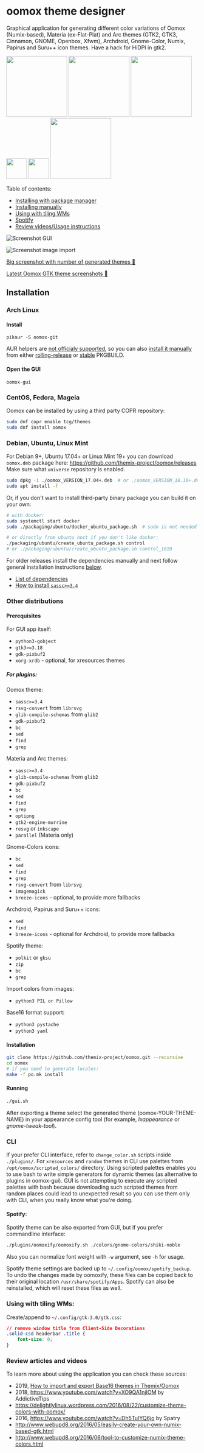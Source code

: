 oomox theme designer
=====

Graphical application for generating different color variations of Oomox (Numix-based), Materia (ex-Flat-Plat) and Arc themes (GTK2, GTK3, Cinnamon, GNOME, Openbox, Xfwm), Archdroid, Gnome-Color, Numix, Papirus and Suru++ icon themes. Have a hack for HiDPI in gtk2.

<a href="https://aur.archlinux.org/packages/oomox"><img src="https://raw.githubusercontent.com/themix-project/oomox/master/packaging/download_aur.png" width="160"></a>
<a href="#debian-ubuntu-linux-mint"><img src="https://raw.githubusercontent.com/themix-project/oomox/master/packaging/download_deb.png" width="160"></a>
<a href="https://copr.fedorainfracloud.org/coprs/tcg/themes/"><img src="https://raw.githubusercontent.com/themix-project/oomox/master/packaging/download_copr.png" width="160"></a>
<a href="https://slackbuilds.org/repository/14.2/desktop/oomox/"><img src="https://raw.githubusercontent.com/themix-project/oomox/master/packaging/download_slackware.png" width="54"></a>
<a href="https://github.com/void-linux/void-packages/tree/master/srcpkgs/oomox"><img src="https://raw.githubusercontent.com/themix-project/oomox/master/packaging/download_void.png" width="54"></a>
<a href="https://flathub.org/apps/details/com.github.themix_project.Oomox"><img src="https://flathub.org/assets/badges/flathub-badge-en.png" width="160"></a>


Table of contents:
  * [Installing with package manager](#installation "")
  * [Installing manually](#other-distributions "")
  * [Using with tiling WMs](#using-with-tiling-wms "")
  * [Spotify](#spotify "")
  * [Review videos/Usage instructions](#review-articles-and-videos "")


![Screenshot GUI](https://raw.githubusercontent.com/themix-project/oomox/master/screenshot_gui.png "Screenshot GUI")

![Screenshot image import](https://raw.githubusercontent.com/themix-project/oomox/master/screenshot_pil.png "Screenshot image import")

[Big screenshot with number of generated themes 🔗](http://orig15.deviantart.net/e1ee/f/2016/320/1/9/oomox_1_0_rc1_by_actionless-daomhmd.jpg)

[Latest Oomox GTK theme screenshots 🔗](https://github.com/themix-project/oomox-gtk-theme/tree/master/screenshots)



## Installation



### Arch Linux

#### Install

```
pikaur -S oomox-git
```

AUR helpers are [not officialy supported](https://wiki.archlinux.org/index.php/AUR_helpers), so you can also [install it manually](https://wiki.archlinux.org/index.php/Arch_User_Repository#Installing_packages) from either [rolling-release](https://aur.archlinux.org/packages/oomox-git/) or [stable](https://aur.archlinux.org/packages/oomox/) PKGBUILD.

#### Open the GUI

```
oomox-gui
```



### CentOS, Fedora, Mageia

Oomox can be installed by using a third party COPR repository:
```bash
sudo dnf copr enable tcg/themes
sudo dnf install oomox
```



### Debian, Ubuntu, Linux Mint

For Debian 9+, Ubuntu 17.04+ or Linux Mint 19+ you can download `oomox.deb` package here:
https://github.com/themix-project/oomox/releases
Make sure what `universe` repository is enabled.

```sh
sudo dpkg -i ./oomox_VERSION_17.04+.deb  # or ./oomox_VERSION_18.10+.deb for Ubuntu 18.10+
sudo apt install -f
```

Or, if you don't want to install third-party binary package you can build it on your own:

```sh
# with docker:
sudo systemctl start docker
sudo ./packaging/ubuntu/docker_ubuntu_package.sh  # sudo is not needed if your user is in docker group

# or directly from ubuntu host if you don't like docker:
./packaging/ubuntu/create_ubuntu_package.sh control
# or ./packaging/ubuntu/create_ubuntu_package.sh control_1810
```


For older releases install the dependencies manually and next follow general installation instructions [below](#installation-1 "").
 - [List of dependencies](https://github.com/themix-project/oomox/blob/master/packaging/ubuntu/control#L5)
 - [How to install `sassc>=3.4`](https://askubuntu.com/questions/849057/how-to-install-libsass-on-ubuntu-16-04)



### Other distributions


#### Prerequisites

For GUI app itself:
 - `python3-gobject`
 - `gtk3>=3.18`
 - `gdk-pixbuf2`
 - `xorg-xrdb` - optional, for xresources themes

##### For plugins:

Oomox theme:
 - `sassc>=3.4`
 - `rsvg-convert` from `librsvg`
 - `glib-compile-schemas` from `glib2`
 - `gdk-pixbuf2`
 - `bc`
 - `sed`
 - `find`
 - `grep`

Materia and Arc themes:
 - `sassc>=3.4`
 - `glib-compile-schemas` from `glib2`
 - `gdk-pixbuf2`
 - `bc`
 - `sed`
 - `find`
 - `grep`
 - `optipng`
 - `gtk2-engine-murrine`
 - `resvg` or `inkscape`
 - `parallel` (Materia only)

Gnome-Colors icons:
 - `bc`
 - `sed`
 - `find`
 - `grep`
 - `rsvg-convert` from `librsvg`
 - `imagemagick`
 - `breeze-icons` - optional, to provide more fallbacks

Archdroid, Papirus and Suru++ icons:
 - `sed`
 - `find`
 - `breeze-icons` - optional for Archdroid, to provide more fallbacks

Spotify theme:
 - `polkit` or `gksu`
 - `zip`
 - `bc`
 - `grep`

Import colors from images:
 - `python3 PIL or Pillow`

Base16 format support:
 - `python3 pystache`
 - `python3 yaml`


#### Installation

```sh
git clone https://github.com/themix-project/oomox.git --recursive
cd oomox
# if you need to generate locales:
make -f po.mk install
```

#### Running

```sh
./gui.sh
```

After exporting a theme select the generated theme (oomox-YOUR-THEME-NAME) in your appearance config tool (for example, _lxappearance_ or _gnome-tweak-tool_).


### CLI

If your prefer CLI interface, refer to `change_color.sh` scripts inside `./plugins/`. For `xresources` and `random` themes in CLI use palettes from `/opt/oomox/scripted_colors/` directory. Using scripted palettes enables you to use bash to write simple generators for dynamic themes (as alternative to plugins in oomox-gui). GUI is not attempting to execute any scripted palettes with bash because downloading such scripted themes from random places could lead to unexpected result so you can use them only with CLI, when you really know what you're doing.



#### Spotify:

Spotify theme can be also exported from GUI, but if you prefer commandline interface:

```sh
./plugins/oomoxify/oomoxify.sh ./colors/gnome-colors/shiki-noble
```

Also you can normalize font weight with `-w` argument, see `-h` for usage.

Spotify theme settings are backed up to `~/.config/oomox/spotify_backup`. To undo the changes made by oomoxify, these files can be copied back to their original location `/usr/share/spotify/Apps`. Spotify can also be reinstalled, which will reset these files as well.


### Using with tiling WMs:

Create/append to
`~/.config/gtk-3.0/gtk.css`:

```css
// remove window title from Client-Side Decorations
.solid-csd headerbar .title {
    font-size: 0;
}
```


### Review articles and videos

To learn more about using the application you can check these sources:

  * 2019, [How to import and export Base16 themes in Themix/Oomox](https://gist.github.com/actionless/f9ad9e5ab9eac414dac8a3392beb3ad5)
  * 2018, https://www.youtube.com/watch?v=XO9QA1njIOM by AddictiveTips
  * https://delightlylinux.wordpress.com/2016/08/22/customize-theme-colors-with-oomox/
  * 2016, https://www.youtube.com/watch?v=Dh5TuIYQ6jo by Spatry
  * http://www.webupd8.org/2016/05/easily-create-your-own-numix-based-gtk.html
  * http://www.webupd8.org/2016/06/tool-to-customize-numix-theme-colors.html
